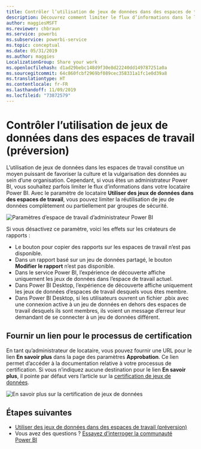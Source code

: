 ```yaml
---
title: Contrôler l’utilisation de jeux de données dans des espaces de travail (préversion) - Power BI
description: Découvrez comment limiter le flux d’informations dans le locataire Power BI.
author: maggiesMSFT
ms.reviewer: chbraun
ms.service: powerbi
ms.subservice: powerbi-service
ms.topic: conceptual
ms.date: 05/31/2019
ms.author: maggies
LocalizationGroup: Share your work
ms.openlocfilehash: d1ad29bebc148d9f30e8d22240dd149787251a0a
ms.sourcegitcommit: 64c860fcbf2969bf089cec358331a1fc1e0d39a8
ms.translationtype: HT
ms.contentlocale: fr-FR
ms.lasthandoff: 11/09/2019
ms.locfileid: "73872579"
---
```

# <a name="control-the-use-of-datasets-across-workspaces-preview"></a>Contrôler l’utilisation de jeux de données dans des espaces de travail (préversion)

L’utilisation de jeux de données dans les espaces de travail constitue un moyen puissant de favoriser la culture et la vulgarisation des données au sein d’une organisation. Cependant, si vous êtes un administrateur Power BI, vous souhaitez parfois limiter le flux d’informations dans votre locataire Power BI. Avec le paramètre de locataire **Utiliser des jeux de données dans des espaces de travail**, vous pouvez limiter la réutilisation de jeu de données complètement ou partiellement par groupes de sécurité.

![Paramètres d’espace de travail d’administrateur Power BI](media/service-datasets-admin-across-workspaces/power-bi-admin-workspace-settings.png)

Si vous désactivez ce paramètre, voici les effets sur les créateurs de rapports :

- Le bouton pour copier des rapports sur les espaces de travail n’est pas disponible. 
- Dans un rapport basé sur un jeu de données partagé, le bouton **Modifier le rapport** n’est pas disponible.
- Dans le service Power BI, l’expérience de découverte affiche uniquement les jeux de données dans l’espace de travail actuel.
- Dans Power BI Desktop, l’expérience de découverte affiche uniquement les jeux de données d’espaces de travail desquels vous êtes membre.
- Dans Power BI Desktop, si les utilisateurs ouvrent un fichier .pbix avec une connexion active à un jeu de données en dehors des espaces de travail desquels ils sont membres, ils voient un message d’erreur leur demandant de se connecter à un jeu de données différent.

## <a name="provide-a-link-for-the-certification-process"></a>Fournir un lien pour le processus de certification

En tant qu’administrateur de locataire, vous pouvez fournir une URL pour le lien **En savoir plus** dans la page des paramètres **Approbation**.  Ce lien permet d’accéder à la documentation relative à votre processus de certification. Si vous n’indiquez aucune destination pour le lien **En savoir plus**, il pointe par défaut vers l’article sur la [certification de jeux de données](service-datasets-certify.md).

![En savoir plus sur la certification de jeux de données](media/service-datasets-certify-promote/power-bi-dataset-learn-more-certification.png)

## <a name="next-steps"></a>Étapes suivantes

- [Utiliser des jeux de données dans des espaces de travail (préversion)](service-datasets-across-workspaces.md)
- Vous avez des questions ? [Essayez d’interroger la communauté Power BI](https://community.powerbi.com/)
